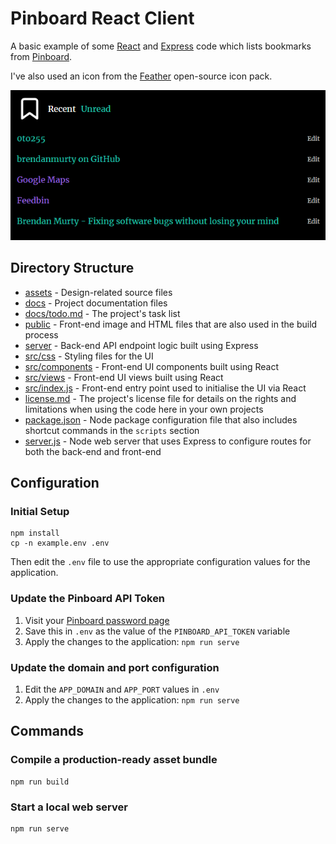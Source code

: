 # Pinboard React Client

A basic example of some [React](https://reactjs.org/) and [Express](https://expressjs.com/) code which lists bookmarks from [Pinboard](https://pinboard.in/).

I've also used an icon from the [Feather](https://feathericons.com/) open-source icon pack.

![Screenshot of application](docs/screenshot.png)

## Directory Structure

- [assets](assets/) - Design-related source files
- [docs](docs/) - Project documentation files
- [docs/todo.md](docs/todo.md) - The project's task list
- [public](public/) - Front-end image and HTML files that are also used in the build process
- [server](server/) - Back-end API endpoint logic built using Express
- [src/css](src/css/) - Styling files for the UI
- [src/components](src/components/) - Front-end UI components built using React
- [src/views](src/views/) - Front-end UI views built using React
- [src/index.js](src/index.js) - Front-end entry point used to initialise the UI via React
- [license.md](license.md) - The project's license file for details on the rights and limitations when using the code here in your own projects
- [package.json](package.json) - Node package configuration file that also includes shortcut commands in the `scripts` section
- [server.js](server.js) - Node web server that uses Express to configure routes for both the back-end and front-end

## Configuration

### Initial Setup

```
npm install
cp -n example.env .env
```

Then edit the `.env` file to use the appropriate configuration values for the application.

### Update the Pinboard API Token

1. Visit your [Pinboard password page](https://pinboard.in/settings/password)
2. Save this in `.env` as the value of the `PINBOARD_API_TOKEN` variable
3. Apply the changes to the application: `npm run serve`

### Update the domain and port configuration

1. Edit the `APP_DOMAIN` and `APP_PORT` values in `.env`
2. Apply the changes to the application: `npm run serve`

## Commands

### Compile a production-ready asset bundle

```
npm run build
```

### Start a local web server

```
npm run serve
```
